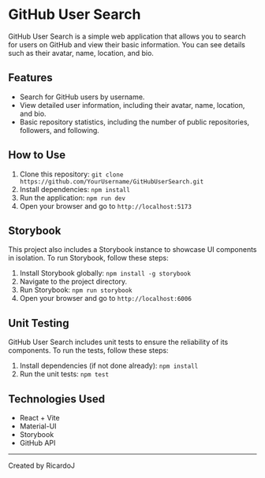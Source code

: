 # GitHub User Search

GitHub User Search is a simple web application that allows you to search for users on GitHub and view their basic information. You can see details such as their avatar, name, location, and bio.

## Features

- Search for GitHub users by username.
- View detailed user information, including their avatar, name, location, and bio.
- Basic repository statistics, including the number of public repositories, followers, and following.

## How to Use

1. Clone this repository: `git clone https://github.com/YourUsername/GitHubUserSearch.git`
2. Install dependencies: `npm install`
3. Run the application: `npm run dev`
4. Open your browser and go to `http://localhost:5173`

## Storybook

This project also includes a Storybook instance to showcase UI components in isolation. To run Storybook, follow these steps:

1. Install Storybook globally: `npm install -g storybook`
2. Navigate to the project directory.
3. Run Storybook: `npm run storybook`
4. Open your browser and go to `http://localhost:6006`

## Unit Testing

GitHub User Search includes unit tests to ensure the reliability of its components. To run the tests, follow these steps:

1. Install dependencies (if not done already): `npm install`
2. Run the unit tests: `npm test`

## Technologies Used

- React + Vite
- Material-UI
- Storybook
- GitHub API

---

Created by RicardoJ
